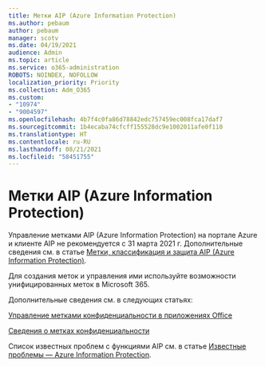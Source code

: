```yaml
---
title: Метки AIP (Azure Information Protection)
ms.author: pebaum
author: pebaum
manager: scotv
ms.date: 04/19/2021
audience: Admin
ms.topic: article
ms.service: o365-administration
ROBOTS: NOINDEX, NOFOLLOW
localization_priority: Priority
ms.collection: Adm_O365
ms.custom:
- "10974"
- "9004597"
ms.openlocfilehash: 4b7f4c0fa86d78842edc757459ec008fca17daf7
ms.sourcegitcommit: 1b4ecaba74cfcff155528dc9e1002011afe0f110
ms.translationtype: HT
ms.contentlocale: ru-RU
ms.lasthandoff: 08/21/2021
ms.locfileid: "58451755"
---
```

# <a name="azure-information-protection-aip-labels"></a>Метки AIP (Azure Information Protection)

Управление метками AIP (Azure Information Protection) на портале Azure и клиенте AIP не рекомендуется с 31 марта 2021 г. Дополнительные сведения см. в статье [Метки, классификация и защита AIP (Azure Information Protection)](https://docs.microsoft.com/azure/information-protection/aip-classification-and-protection).

Для создания меток и управления ими используйте возможности унифицированных меток в Microsoft 365. 

Дополнительные сведения см. в следующих статьях:

[Управление метками конфиденциальности в приложениях Office](https://docs.microsoft.com/microsoft-365/compliance/sensitivity-labels-office-apps)

[Сведения о метках конфиденциальности](https://docs.microsoft.com/microsoft-365/compliance/sensitivity-labels)

Список известных проблем с функциями AIP см. в статье [Известные проблемы — Azure Information Protection](https://docs.microsoft.com/azure/information-protection/known-issues).